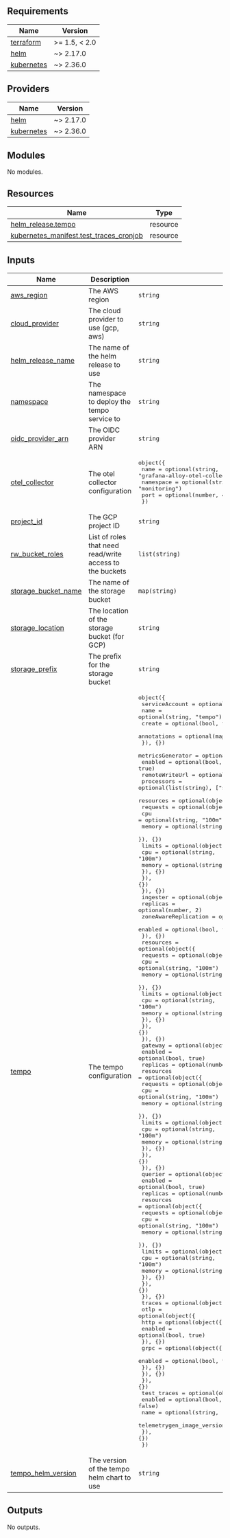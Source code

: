 <!-- BEGIN_TF_DOCS -->
## Requirements

| Name | Version |
|------|---------|
| <a name="requirement_terraform"></a> [terraform](#requirement\_terraform) | >= 1.5, < 2.0 |
| <a name="requirement_helm"></a> [helm](#requirement\_helm) | ~> 2.17.0 |
| <a name="requirement_kubernetes"></a> [kubernetes](#requirement\_kubernetes) | ~> 2.36.0 |

## Providers

| Name | Version |
|------|---------|
| <a name="provider_helm"></a> [helm](#provider\_helm) | ~> 2.17.0 |
| <a name="provider_kubernetes"></a> [kubernetes](#provider\_kubernetes) | ~> 2.36.0 |

## Modules

No modules.

## Resources

| Name | Type |
|------|------|
| [helm_release.tempo](https://registry.terraform.io/providers/hashicorp/helm/latest/docs/resources/release) | resource |
| [kubernetes_manifest.test_traces_cronjob](https://registry.terraform.io/providers/hashicorp/kubernetes/latest/docs/resources/manifest) | resource |

## Inputs

| Name | Description | Type | Default | Required |
|------|-------------|------|---------|:--------:|
| <a name="input_aws_region"></a> [aws\_region](#input\_aws\_region) | The AWS region | `string` | `"eu-west-1"` | no |
| <a name="input_cloud_provider"></a> [cloud\_provider](#input\_cloud\_provider) | The cloud provider to use (gcp, aws) | `string` | n/a | yes |
| <a name="input_helm_release_name"></a> [helm\_release\_name](#input\_helm\_release\_name) | The name of the helm release to use | `string` | `"tempo"` | no |
| <a name="input_namespace"></a> [namespace](#input\_namespace) | The namespace to deploy the tempo service to | `string` | `"monitoring"` | no |
| <a name="input_oidc_provider_arn"></a> [oidc\_provider\_arn](#input\_oidc\_provider\_arn) | The OIDC provider ARN | `string` | `""` | no |
| <a name="input_otel_collector"></a> [otel\_collector](#input\_otel\_collector) | The otel collector configuration | <pre>object({<br/>    name      = optional(string, "grafana-alloy-otel-collector")<br/>    namespace = optional(string, "monitoring")<br/>    port      = optional(number, 4317)<br/>  })</pre> | n/a | yes |
| <a name="input_project_id"></a> [project\_id](#input\_project\_id) | The GCP project ID | `string` | `""` | no |
| <a name="input_rw_bucket_roles"></a> [rw\_bucket\_roles](#input\_rw\_bucket\_roles) | List of roles that need read/write access to the buckets | `list(string)` | `[]` | no |
| <a name="input_storage_bucket_name"></a> [storage\_bucket\_name](#input\_storage\_bucket\_name) | The name of the storage bucket | `map(string)` | `{}` | no |
| <a name="input_storage_location"></a> [storage\_location](#input\_storage\_location) | The location of the storage bucket (for GCP) | `string` | `"europe-west1"` | no |
| <a name="input_storage_prefix"></a> [storage\_prefix](#input\_storage\_prefix) | The prefix for the storage bucket | `string` | `""` | no |
| <a name="input_tempo"></a> [tempo](#input\_tempo) | The tempo configuration | <pre>object({<br/>    serviceAccount = optional(object({<br/>      name        = optional(string, "tempo")<br/>      create      = optional(bool, true)<br/>      annotations = optional(map(string), {})<br/>    }), {})<br/>    metricsGenerator = optional(object({<br/>      enabled        = optional(bool, true)<br/>      remoteWriteUrl = optional(string, "")<br/>      processors     = optional(list(string), ["service-graphs", "span-metrics"])<br/>      resources = optional(object({<br/>        requests = optional(object({<br/>          cpu    = optional(string, "100m")<br/>          memory = optional(string, "100Mi")<br/>        }), {})<br/>        limits = optional(object({<br/>          cpu    = optional(string, "100m")<br/>          memory = optional(string, "100Mi")<br/>        }), {})<br/>      }), {})<br/>    }), {})<br/>    ingester = optional(object({<br/>      replicas = optional(number, 2)<br/>      zoneAwareReplication = optional(object({<br/>        enabled = optional(bool, false)<br/>      }), {})<br/>      resources = optional(object({<br/>        requests = optional(object({<br/>          cpu    = optional(string, "100m")<br/>          memory = optional(string, "256Mi")<br/>        }), {})<br/>        limits = optional(object({<br/>          cpu    = optional(string, "100m")<br/>          memory = optional(string, "256Mi")<br/>        }), {})<br/>      }), {})<br/>    }), {})<br/>    gateway = optional(object({<br/>      enabled  = optional(bool, true)<br/>      replicas = optional(number, 1)<br/>      resources = optional(object({<br/>        requests = optional(object({<br/>          cpu    = optional(string, "100m")<br/>          memory = optional(string, "100Mi")<br/>        }), {})<br/>        limits = optional(object({<br/>          cpu    = optional(string, "100m")<br/>          memory = optional(string, "100Mi")<br/>        }), {})<br/>      }), {})<br/>    }), {})<br/>    querier = optional(object({<br/>      enabled  = optional(bool, true)<br/>      replicas = optional(number, 1)<br/>      resources = optional(object({<br/>        requests = optional(object({<br/>          cpu    = optional(string, "100m")<br/>          memory = optional(string, "100Mi")<br/>        }), {})<br/>        limits = optional(object({<br/>          cpu    = optional(string, "100m")<br/>          memory = optional(string, "100Mi")<br/>        }), {})<br/>      }), {})<br/>    }), {})<br/>    traces = optional(object({<br/>      otlp = optional(object({<br/>        http = optional(object({<br/>          enabled = optional(bool, true)<br/>        }), {})<br/>        grpc = optional(object({<br/>          enabled = optional(bool, true)<br/>        }), {})<br/>      }), {})<br/>    }), {})<br/>    test_traces = optional(object({<br/>      enabled                    = optional(bool, false)<br/>      name                       = optional(string, "test-traces")<br/>      telemetrygen_image_version = optional(string, "v0.96.0")<br/>    }), {})<br/>  })</pre> | `{}` | no |
| <a name="input_tempo_helm_version"></a> [tempo\_helm\_version](#input\_tempo\_helm\_version) | The version of the tempo helm chart to use | `string` | `"1.34.0"` | no |

## Outputs

No outputs.
<!-- END_TF_DOCS -->
